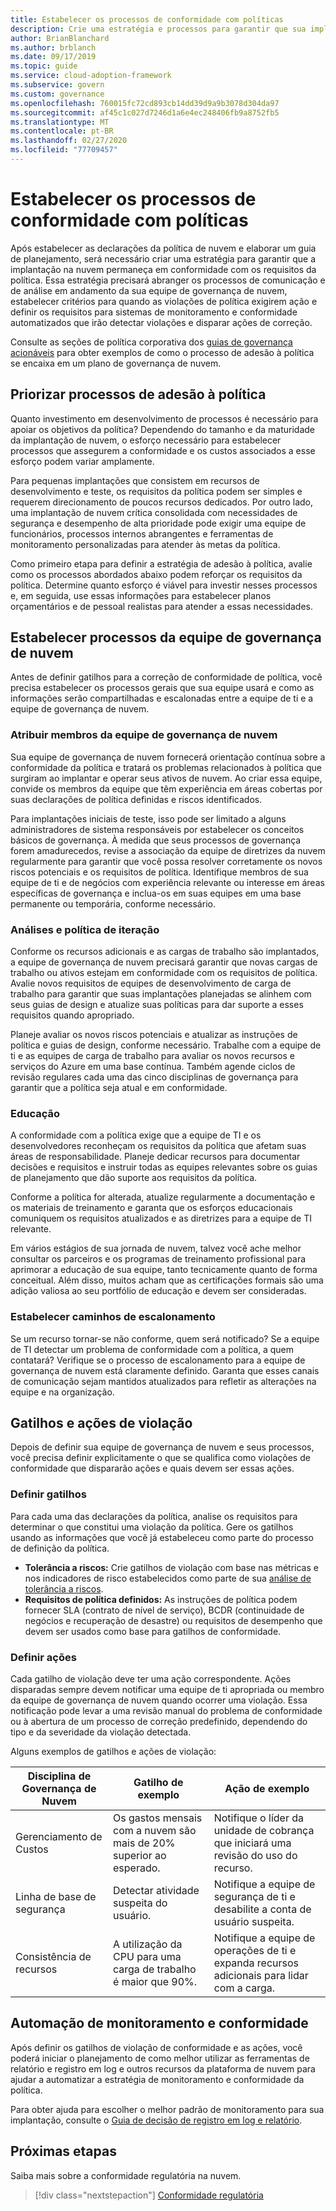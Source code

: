 ```yaml
---
title: Estabelecer os processos de conformidade com políticas
description: Crie uma estratégia e processos para garantir que sua implantação em nuvem permaneça em conformidade com seus requisitos de política. 
author: BrianBlanchard
ms.author: brblanch
ms.date: 09/17/2019
ms.topic: guide
ms.service: cloud-adoption-framework
ms.subservice: govern
ms.custom: governance
ms.openlocfilehash: 760015fc72cd893cb14dd39d9a9b3078d304da97
ms.sourcegitcommit: af45c1c027d7246d1a6e4ec248406fb9a8752fb5
ms.translationtype: MT
ms.contentlocale: pt-BR
ms.lasthandoff: 02/27/2020
ms.locfileid: "77709457"
---
```

<!-- markdownlint-disable MD026 -->

# <a name="establish-policy-adherence-processes"></a>Estabelecer os processos de conformidade com políticas

Após estabelecer as declarações da política de nuvem e elaborar um guia de planejamento, será necessário criar uma estratégia para garantir que a implantação na nuvem permaneça em conformidade com os requisitos da política. Essa estratégia precisará abranger os processos de comunicação e de análise em andamento da sua equipe de governança de nuvem, estabelecer critérios para quando as violações de política exigirem ação e definir os requisitos para sistemas de monitoramento e conformidade automatizados que irão detectar violações e disparar ações de correção.

Consulte as seções de política corporativa dos [guias de governança acionáveis](../guides/index.md) para obter exemplos de como o processo de adesão à política se encaixa em um plano de governança de nuvem.

## <a name="prioritize-policy-adherence-processes"></a>Priorizar processos de adesão à política

Quanto investimento em desenvolvimento de processos é necessário para apoiar os objetivos da política? Dependendo do tamanho e da maturidade da implantação de nuvem, o esforço necessário para estabelecer processos que assegurem a conformidade e os custos associados a esse esforço podem variar amplamente.

Para pequenas implantações que consistem em recursos de desenvolvimento e teste, os requisitos da política podem ser simples e requerem direcionamento de poucos recursos dedicados. Por outro lado, uma implantação de nuvem crítica consolidada com necessidades de segurança e desempenho de alta prioridade pode exigir uma equipe de funcionários, processos internos abrangentes e ferramentas de monitoramento personalizadas para atender às metas da política.

Como primeiro etapa para definir a estratégia de adesão à política, avalie como os processos abordados abaixo podem reforçar os requisitos da política. Determine quanto esforço é viável para investir nesses processos e, em seguida, use essas informações para estabelecer planos orçamentários e de pessoal realistas para atender a essas necessidades.

## <a name="establish-cloud-governance-team-processes"></a>Estabelecer processos da equipe de governança de nuvem

Antes de definir gatilhos para a correção de conformidade de política, você precisa estabelecer os processos gerais que sua equipe usará e como as informações serão compartilhadas e escalonadas entre a equipe de ti e a equipe de governança de nuvem.

### <a name="assign-cloud-governance-team-members"></a>Atribuir membros da equipe de governança de nuvem

Sua equipe de governança de nuvem fornecerá orientação contínua sobre a conformidade da política e tratará os problemas relacionados à política que surgiram ao implantar e operar seus ativos de nuvem. Ao criar essa equipe, convide os membros da equipe que têm experiência em áreas cobertas por suas declarações de política definidas e riscos identificados.

Para implantações iniciais de teste, isso pode ser limitado a alguns administradores de sistema responsáveis por estabelecer os conceitos básicos de governança. À medida que seus processos de governança forem amadurecedos, revise a associação da equipe de diretrizes da nuvem regularmente para garantir que você possa resolver corretamente os novos riscos potenciais e os requisitos de política. Identifique membros de sua equipe de ti e de negócios com experiência relevante ou interesse em áreas específicas de governança e inclua-os em suas equipes em uma base permanente ou temporária, conforme necessário.

### <a name="reviews-and-policy-iteration"></a>Análises e política de iteração

Conforme os recursos adicionais e as cargas de trabalho são implantados, a equipe de governança de nuvem precisará garantir que novas cargas de trabalho ou ativos estejam em conformidade com os requisitos de política. Avalie novos requisitos de equipes de desenvolvimento de carga de trabalho para garantir que suas implantações planejadas se alinhem com seus guias de design e atualize suas políticas para dar suporte a esses requisitos quando apropriado.

Planeje avaliar os novos riscos potenciais e atualizar as instruções de política e guias de design, conforme necessário. Trabalhe com a equipe de ti e as equipes de carga de trabalho para avaliar os novos recursos e serviços do Azure em uma base contínua. Também agende ciclos de revisão regulares cada uma das cinco disciplinas de governança para garantir que a política seja atual e em conformidade.

### <a name="education"></a>Educação

A conformidade com a política exige que a equipe de TI e os desenvolvedores reconheçam os requisitos da política que afetam suas áreas de responsabilidade. Planeje dedicar recursos para documentar decisões e requisitos e instruir todas as equipes relevantes sobre os guias de planejamento que dão suporte aos requisitos da política.

Conforme a política for alterada, atualize regularmente a documentação e os materiais de treinamento e garanta que os esforços educacionais comuniquem os requisitos atualizados e as diretrizes para a equipe de TI relevante.

Em vários estágios de sua jornada de nuvem, talvez você ache melhor consultar os parceiros e os programas de treinamento profissional para aprimorar a educação de sua equipe, tanto tecnicamente quanto de forma conceitual. Além disso, muitos acham que as certificações formais são uma adição valiosa ao seu portfólio de educação e devem ser consideradas.

### <a name="establish-escalation-paths"></a>Estabelecer caminhos de escalonamento

Se um recurso tornar-se não conforme, quem será notificado? Se a equipe de TI detectar um problema de conformidade com a política, a quem contatará? Verifique se o processo de escalonamento para a equipe de governança de nuvem está claramente definido. Garanta que esses canais de comunicação sejam mantidos atualizados para refletir as alterações na equipe e na organização.

## <a name="violation-triggers-and-actions"></a>Gatilhos e ações de violação

Depois de definir sua equipe de governança de nuvem e seus processos, você precisa definir explicitamente o que se qualifica como violações de conformidade que dispararão ações e quais devem ser essas ações.

### <a name="define-triggers"></a>Definir gatilhos

Para cada uma das declarações da política, analise os requisitos para determinar o que constitui uma violação da política. Gere os gatilhos usando as informações que você já estabeleceu como parte do processo de definição da política.

- **Tolerância a riscos:** Crie gatilhos de violação com base nas métricas e nos indicadores de risco estabelecidos como parte de sua [análise de tolerância a riscos](./risk-tolerance.md).
- **Requisitos de política definidos:** As instruções de política podem fornecer SLA (contrato de nível de serviço), BCDR (continuidade de negócios e recuperação de desastre) ou requisitos de desempenho que devem ser usados como base para gatilhos de conformidade.

### <a name="define-actions"></a>Definir ações

Cada gatilho de violação deve ter uma ação correspondente. Ações disparadas sempre devem notificar uma equipe de ti apropriada ou membro da equipe de governança de nuvem quando ocorrer uma violação. Essa notificação pode levar a uma revisão manual do problema de conformidade ou à abertura de um processo de correção predefinido, dependendo do tipo e da severidade da violação detectada.

Alguns exemplos de gatilhos e ações de violação:

| Disciplina de Governança de Nuvem | Gatilho de exemplo | Ação de exemplo |
|-----------------------------|----------------|---------------|
| Gerenciamento de Custos | Os gastos mensais com a nuvem são mais de 20% superior ao esperado. | Notifique o líder da unidade de cobrança que iniciará uma revisão do uso do recurso. |
| Linha de base de segurança | Detectar atividade suspeita do usuário. | Notifique a equipe de segurança de ti e desabilite a conta de usuário suspeita. |
| Consistência de recursos | A utilização da CPU para uma carga de trabalho é maior que 90%. | Notifique a equipe de operações de ti e expanda recursos adicionais para lidar com a carga. |

## <a name="automation-of-monitoring-and-compliance"></a>Automação de monitoramento e conformidade

Após definir os gatilhos de violação de conformidade e as ações, você poderá iniciar o planejamento de como melhor utilizar as ferramentas de relatório e registro em log e outros recursos da plataforma de nuvem para ajudar a automatizar a estratégia de monitoramento e conformidade da política.

Para obter ajuda para escolher o melhor padrão de monitoramento para sua implantação, consulte o [Guia de decisão de registro em log e relatório](../../decision-guides/logging-and-reporting/index.md).

## <a name="next-steps"></a>Próximas etapas

Saiba mais sobre a conformidade regulatória na nuvem.

> [!div class="nextstepaction"]
> [Conformidade regulatória](./regulatory-compliance.md)
